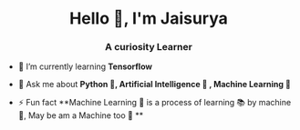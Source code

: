 <h1 align="center">Hello 👋, I'm Jaisurya</h1>
<h3 align="center">A curiosity Learner</h3>

- 🌱 I’m currently learning **Tensorflow**

- 💬 Ask me about **Python 🐍, Artificial Intelligence 🧠 , Machine Learning 🤖**

- ⚡ Fun fact **Machine Learning 🧠 is a process of learning 📚  by machine 🤖, May be am a Machine too 🤖 **
